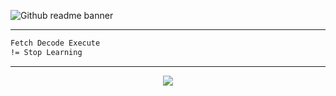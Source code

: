 
![Github readme banner](Profile.gif)
<!-- ![Github readme banner](https://github-production-user-asset-6210df.s3.amazonaws.com/83909388/318301884-cfc8e6ce-df39-49b4-8ce7-6f540b9bf34f.gif?X-Amz-Algorithm=AWS4-HMAC-SHA256&X-Amz-Credential=AKIAVCODYLSA53PQK4ZA%2F20240503%2Fus-east-1%2Fs3%2Faws4_request&X-Amz-Date=20240503T114207Z&X-Amz-Expires=300&X-Amz-Signature=e7ef02cdd8a2096198eecff69bddad4a40d7a98dd8cfdfefc5becfafcae8bfa9&X-Amz-SignedHeaders=host&actor_id=112717949&key_id=0&repo_id=780136172) -->

---
```txt
Fetch Decode Execute
!= Stop Learning
```
<!-- [![](https://visitcount.itsvg.in/api?id=Moataz404Mahmoud&icon=0&color=0)](https://github.com/MoatazMahmoud404)  -->
---
<!-- ## 👋About Me:

-🔭 127.0.0.1 <br>
--- -->

<div id="header" align="center">
  <a href="https://github.com/MoatazMahmoud404">
  <!-- <img align="center" src="https://github-readme-stats.vercel.app/api?username=MoatazMahmoud404&rank_icon=github&show_icons=true&hide_border=true&theme=dark#gh-dark-mode-only" /> -->
  <!-- <img align="center" src="https://github-readme-stats.vercel.app/api?username=MoatazMahmoud404&include_all_commits=true&rank_icon=github&hide_border=true&theme=dark" /> -->
  <img align="center" src="https://streak-stats.demolab.com?user=MoatazMahmoud404&theme=dark&hide_border=true" />
  <!-- <img align="center" src="https://github-readme-stats.vercel.app/api/top-langs/?username=MoatazMahmoud404&theme=dark&langs_count=8&hide_border=true" /> -->
</div>

<!-- ![Top Langs](https://github-readme-stats.vercel.app/api/top-langs/?username=MoatazMahmoud404&theme=dark&langs_count=8&hide_border=true) -->

<!-- ---

## ⚙ Tech Stack:

![C](https://img.shields.io/badge/c-%2300599C.svg?style=flat&logo=c&logoColor=white) 
![C++](https://img.shields.io/badge/c++-%2300599C.svg?style=flat&logo=c%2B%2B&logoColor=white) 
![C#](https://img.shields.io/badge/c%23-%23239120.svg?style=flat&logo=c-sharp&logoColor=white)
![Python](https://img.shields.io/badge/python-3670A0?style=flat&logo=python&logoColor=ffdd54)
![Go](https://img.shields.io/badge/go-%2300ADD8.svg?style=flat&logo=go&logoColor=white)
![JavaScript](https://img.shields.io/badge/javascript-%23323330.svg?style=flat&logo=javascript&logoColor=%23F7DF1E) 
![NodeJS](https://img.shields.io/badge/node.js-6DA55F?style=flat&logo=node.js&logoColor=white) 
![Node.js](https://img.shields.io/badge/node.js-%23339933.svg?style=flat&logo=node.js&logoColor=white)
![.NET](https://img.shields.io/badge/dotnet-%235C2D91.svg?style=flat&logo=dotnet&logoColor=white)
![SQL Server](https://img.shields.io/badge/sql%20server-%23CC2927.svg?style=flat&logo=microsoft-sql-server&logoColor=white)
![HTML](https://img.shields.io/badge/html-%23E34F26.svg?style=flat&logo=html5&logoColor=white)
![CSS](https://img.shields.io/badge/css-%231572B6.svg?style=flat&logo=css3&logoColor=white)
![Docker](https://img.shields.io/badge/docker-%232496ED.svg?style=flat&logo=docker&logoColor=white)
![Git](https://img.shields.io/badge/git-%23F05033.svg?style=flat&logo=git&logoColor=white)
![Linux](https://img.shields.io/badge/-Linux-grey?logo=linux)
![Bash](https://img.shields.io/badge/bash-%234EAA25.svg?style=flat&logo=gnubash&logoColor=white)
![Markdown](https://img.shields.io/badge/markdown-%23000000.svg?style=flat&logo=markdown&logoColor=white)  -->